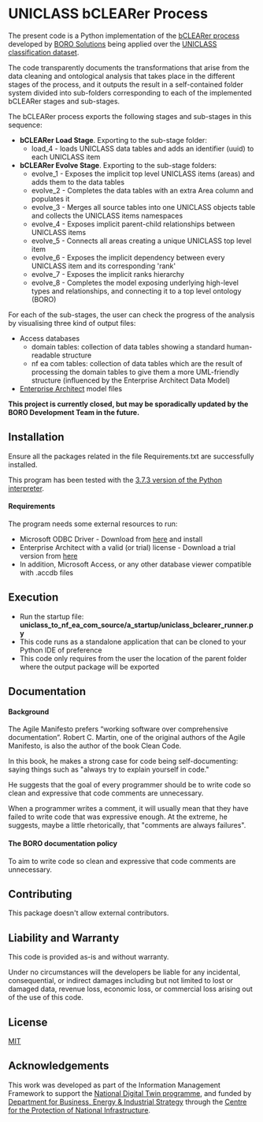 # UNICLASS bCLEARer Process

The present code is a Python implementation of the [bCLEARer process](https://borosolutions.net/bclearer-approach) developed by [BORO Solutions](https://borosolutions.net/) being applied over the [UNICLASS classification dataset](https://www.thenbs.com/our-tools/uniclass-2015).

The code transparently documents the transformations that arise from the data cleaning and ontological analysis that takes place in the different stages of the process, and it outputs the result in a self-contained folder system divided into sub-folders corresponding to each of the implemented bCLEARer stages and sub-stages.

The bCLEARer process exports the following stages and sub-stages in this sequence:

* **bCLEARer Load Stage**. Exporting to the sub-stage folder:
    * load_4 - loads UNICLASS data tables and adds an identifier (uuid) to each UNICLASS item
* **bCLEARer Evolve Stage**. Exporting to the sub-stage folders:
    * evolve_1 - Exposes the implicit top level UNICLASS items (areas) and adds them to the data tables
    * evolve_2 - Completes the data tables with an extra Area column and populates it
    * evolve_3 - Merges all source tables into one UNICLASS objects table and collects the UNICLASS items namespaces
    * evolve_4 - Exposes implicit parent-child relationships between UNICLASS items
    * evolve_5 - Connects all areas creating a unique UNICLASS top level item
    * evolve_6 - Exposes the implicit dependency between every UNICLASS item and its corresponding 'rank'
    * evolve_7 - Exposes the implicit ranks hierarchy
    * evolve_8 - Completes the model exposing underlying high-level types and relationships, and connecting it to a top level ontology (BORO)

For each of the sub-stages, the user can check the progress of the analysis by visualising three kind of output files:

* Access databases
    * domain tables: collection of data tables showing a standard human-readable structure
    * nf ea com tables: collection of data tables which are the result of processing the domain tables to give them a more UML-friendly structure (influenced by the Enterprise Architect Data Model)
* [Enterprise Architect](https://sparxsystems.com/) model files

**This project is currently closed, but may be sporadically updated by the BORO Development Team in the future.**

## Installation

Ensure all the packages related in the file Requirements.txt are successfully installed.

This program has been tested with the [3.7.3 version of the Python interpreter](https://www.python.org/downloads/release/python-373/).

#### Requirements

The program needs some external resources to run:

* Microsoft ODBC Driver - Download from [here](https://www.microsoft.com/en-us/download/details.aspx?id=54920) and install
* Enterprise Architect with a valid (or trial) license - Download a trial version from [here](https://sparxsystems.com/products/ea/trial/request.html)
* In addition, Microsoft Access, or any other database viewer compatible with .accdb files

## Execution

* Run the startup file: **uniclass_to_nf_ea_com_source/a_startup/uniclass_bclearer_runner.py**
* This code runs as a standalone application that can be cloned to your Python IDE of preference
* This code only requires from the user the location of the parent folder where the output package will be exported

## Documentation

#### Background

The Agile Manifesto prefers “working software over comprehensive documentation”. Robert C. Martin, one of the original authors of the Agile Manifesto, is also the author of the book Clean Code.  

In this book, he makes a strong case for code being self-documenting: saying things such as "always try to explain yourself in code." 

He suggests that the goal of every programmer should be to write code so clean and expressive that code comments are unnecessary. 

When a programmer writes a comment, it will usually mean that they have failed to write code that was expressive enough. At the extreme, he suggests, maybe a little rhetorically, that "comments are always failures".

#### The BORO documentation policy

To aim to write code so clean and expressive that code comments are unnecessary. 

## Contributing

This package doesn't allow external contributors.

## Liability and Warranty

This code is provided as-is and without warranty.

Under no circumstances will the developers be liable for any incidental, consequential, or indirect damages including but not limited to lost or damaged data, revenue loss, economic loss, or commercial loss arising out of the use of this code.

## License

[MIT](https://choosealicense.com/licenses/mit/)

## Acknowledgements

This work was developed as part of the Information Management Framework to support the [National Digital Twin programme](https://www.cdbb.cam.ac.uk/what-we-do/national-digital-twin-programme), and funded by [Department for Business, Energy & Industrial Strategy](https://www.gov.uk/government/organisations/department-for-business-energy-and-industrial-strategy) through the [Centre for the Protection of National Infrastructure](https://www.cpni.gov.uk/).